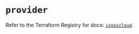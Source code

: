 # `provider`

Refer to the Terraform Registry for docs: [`ionoscloud`](https://registry.terraform.io/providers/ionos-cloud/ionoscloud/6.6.0/docs).
